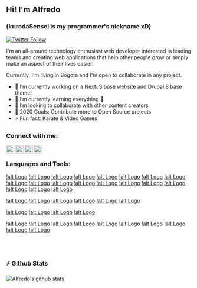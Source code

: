 ## Hi! I'm Alfredo 
### (kurodaSensei is my programmer's nickname xD)

[![Twitter Follow](https://img.shields.io/twitter/follow/KurodaSensei?color=1DA1F2&logo=twitter&style=for-the-badge)](https://twitter.com/intent/follow?original_referer=https%3A%2F%2Fgithub.com%2FKurodaSensei&screen_name=KurodaSensei)

I'm an all-around technology enthusiast web developer interested in leading teams and creating web applications that help other people grow or simply make an aspect of their lives easier.

Currently, I'm living in Bogota and I'm open to collaborate in any project.


- 🔭 I’m currently working on a NextJS base website and Drupal 8 base theme!
- 🌱 I’m currently learning everything 🤣
- 👯 I’m looking to collaborate with other content creators
- 🥅 2020 Goals: Contribute more to Open Source projects
- ⚡ Fun fact: Karate & Video Games

### Connect with me:

[<img align="left" alt="Alfredo Romero | Medium" width="22px" src="https://cdn.jsdelivr.net/npm/simple-icons@3.6.0/icons/medium.svg" />](https://medium.com/@KurodaSensei)
[<img align="left" alt="Alfredo Romero | Twitter" width="22px" src="https://cdn.jsdelivr.net/npm/simple-icons@v3/icons/twitter.svg" />](https://twitter.com/KurodaSensei)
[<img align="left" alt="Alfredo Romero | LinkedIn" width="22px" src="https://cdn.jsdelivr.net/npm/simple-icons@v3/icons/linkedin.svg" />](https://www.linkedin.com/in/alfredo-j-romero-m-59539610a/)
[<img align="left" alt="Alfredo Romero | Instagram" width="22px" src="https://cdn.jsdelivr.net/npm/simple-icons@v3/icons/instagram.svg" />](https://www.instagram.com/kurodasensei/?hl=es-la)

<br />

### Languages and Tools:
[!alt Logo]("https://cdn.jsdelivr.net/npm/simple-icons@3.6.0/icons/visualstudiocode.svg")
[!alt Logo]("https://cdn.jsdelivr.net/npm/simple-icons@3.6.0/icons/html5.svg")
[!alt Logo]("https://cdn.jsdelivr.net/npm/simple-icons@3.6.0/icons/css3.svg")
[!alt Logo]("https://cdn.jsdelivr.net/npm/simple-icons@3.6.0/icons/sass.svg")
[!alt Logo]("https://cdn.jsdelivr.net/npm/simple-icons@3.6.0/icons/tailwindcss.svg")
[!alt Logo]("https://cdn.jsdelivr.net/npm/simple-icons@3.6.0/icons/javascript.svg")
[!alt Logo]("https://cdn.jsdelivr.net/npm/simple-icons@3.6.0/icons/typescript.svg")
[!alt Logo]("https://cdn.jsdelivr.net/npm/simple-icons@3.6.0/icons/swagger.svg")
[!alt Logo]("https://cdn.jsdelivr.net/npm/simple-icons@3.6.0/icons/json.svg")
[!alt Logo]("https://cdn.jsdelivr.net/npm/simple-icons@3.6.0/icons/jsonwebtokens.svg")
[!alt Logo]("https://cdn.jsdelivr.net/npm/simple-icons@3.6.0/icons/jquery.svg")
[!alt Logo]("https://cdn.jsdelivr.net/npm/simple-icons@3.6.0/icons/vue-dot-js.svg")
[!alt Logo]("https://cdn.jsdelivr.net/npm/simple-icons@3.6.0/icons/nuxt-dot-js.svg")
[!alt Logo]("https://cdn.jsdelivr.net/npm/simple-icons@3.6.0/icons/vuetify.svg")
[!alt Logo]("https://cdn.jsdelivr.net/npm/simple-icons@3.6.0/icons/react.svg")
[!alt Logo]("https://cdn.jsdelivr.net/npm/simple-icons@3.6.0/icons/next-dot-js.svg")
[!alt Logo]("https://cdn.jsdelivr.net/npm/simple-icons@3.6.0/icons/svelte.svg")
[!alt Logo]("https://cdn.jsdelivr.net/npm/simple-icons@3.6.0/icons/electron.svg")
[!alt Logo]("https://cdn.jsdelivr.net/npm/simple-icons@3.6.0/icons/node-dot-js.svg")

[!alt Logo]("https://cdn.jsdelivr.net/npm/simple-icons@3.6.0/icons/php.svg")
[!alt Logo]("https://cdn.jsdelivr.net/npm/simple-icons@3.6.0/icons/laravel.svg")
[!alt Logo]("https://cdn.jsdelivr.net/npm/simple-icons@3.6.0/icons/lumen.svg")
[!alt Logo]("https://cdn.jsdelivr.net/npm/simple-icons@3.6.0/icons/codeigniter.svg")
[!alt Logo]("https://cdn.jsdelivr.net/npm/simple-icons@3.6.0/icons/wordpress.svg")
[!alt Logo]("https://cdn.jsdelivr.net/npm/simple-icons@3.6.0/icons/drupal.svg")

[!alt Logo]("https://cdn.jsdelivr.net/npm/simple-icons@3.6.0/icons/redis.svg")
[!alt Logo]("https://cdn.jsdelivr.net/npm/simple-icons@3.6.0/icons/firebase.svg")
[!alt Logo]("https://cdn.jsdelivr.net/npm/simple-icons@3.6.0/icons/mysql.svg")
[!alt Logo]("https://cdn.jsdelivr.net/npm/simple-icons@3.6.0/icons/postgresql.svg")

[!alt Logo]("https://cdn.jsdelivr.net/npm/simple-icons@3.6.0/icons/linux.svg")
[!alt Logo]("https://cdn.jsdelivr.net/npm/simple-icons@3.6.0/icons/npm.svg")
[!alt Logo]("https://cdn.jsdelivr.net/npm/simple-icons@3.6.0/icons/yarn.svg")
[!alt Logo]("https://cdn.jsdelivr.net/npm/simple-icons@3.6.0/icons/webpack.svg")
[!alt Logo]("https://cdn.jsdelivr.net/npm/simple-icons@3.6.0/icons/vagrant.svg")
[!alt Logo]("https://cdn.jsdelivr.net/npm/simple-icons@3.6.0/icons/docker.svg")
[!alt Logo]("https://cdn.jsdelivr.net/npm/simple-icons@3.6.0/icons/postman.svg")
[!alt Logo]("https://cdn.jsdelivr.net/npm/simple-icons@3.6.0/icons/insomnia.svg")
[!alt Logo]("https://cdn.jsdelivr.net/npm/simple-icons@3.6.0/icons/pantheon.svg")
[!alt Logo]("https://cdn.jsdelivr.net/npm/simple-icons@3.6.0/icons/vercel.svg")


<br />
<br />

### :zap: Github Stats

[![Alfredo's github stats](https://github-readme-stats.vercel.app/api?username=kurodaSensei&count_private=true&show_icons=true&theme=synthwave)](https://github.com/kurodaSensei)

